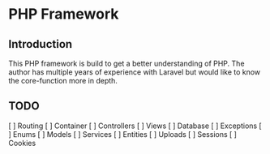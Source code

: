 # PHP Framework

## Introduction

This PHP framework is build to get a better understanding of PHP. The author has multiple years of experience with Laravel but would like to know the core-function more in depth.

## TODO

[ ] Routing
[ ] Container
[ ] Controllers
[ ] Views
[ ] Database
[ ] Exceptions
[ ] Enums
[ ] Models
[ ] Services
[ ] Entities
[ ] Uploads
[ ] Sessions
[ ] Cookies
